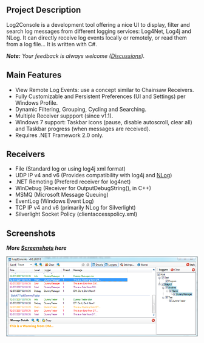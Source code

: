 ## Project Description
Log2Console is a development tool offering a nice UI to display, filter and search log messages from different logging services: Log4Net, Log4j and NLog. It can directly receive log events locally or remotely, or read them from a log file... It is written with C#.

_**Note:** Your feedback is always welcome ([Discussions](http://www.codeplex.com/log2console/Thread/List.aspx))._
## Main Features
* View Remote Log Events: use a concept similar to Chainsaw Receivers.
* Fully Customizable and Persistent Preferences (UI and Settings) per Windows Profile.
* Dynamic Filtering, Grouping, Cycling and Searching.
* Multiple Receiver suppport (since v1.1).
* Windows 7 support: Taskbar icons (pause, disable autoscroll, clear all) and Taskbar progress (when messages are received).
* Requires .NET Framework 2.0 only.

## Receivers
* File (Standard log or using log4j xml format)
* UDP IP v4 and v6 (Provides compatibility with log4j and [NLog](NLog))
* .NET Remoting (Prefered receiver for log4net)
* WinDebug (Receiver for OutputDebugString(), in C++)
* MSMQ (Microsoft Message Queuing)
* EventLog (Windows Event Log)
* TCP IP v4 and v6 (primarily NLog for Silverlight)
* Silverlight Socket Policy (clientaccesspolicy.xml)

## Screenshots
_**More [Screenshots](Screenshots) here**_

![](Home_Log2Console_3.png)

